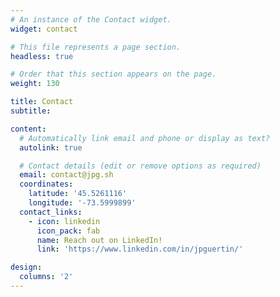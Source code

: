 ```yaml
---
# An instance of the Contact widget.
widget: contact

# This file represents a page section.
headless: true

# Order that this section appears on the page.
weight: 130

title: Contact
subtitle:

content:
  # Automatically link email and phone or display as text?
  autolink: true

  # Contact details (edit or remove options as required)
  email: contact@jpg.sh
  coordinates:
    latitude: '45.5261116'
    longitude: '-73.5999899'
  contact_links:
    - icon: linkedin
      icon_pack: fab
      name: Reach out on LinkedIn!
      link: 'https://www.linkedin.com/in/jpguertin/'

design:
  columns: '2'
---
```

